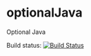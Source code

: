 # optionalJava
Optional Java  

Build status: [![Build Status](https://travis-ci.org/juanonlab/optionalJava.svg?branch=master)](https://travis-ci.org/juanonlab/optionalJava)
